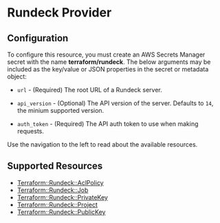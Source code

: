 # Rundeck Provider

## Configuration

To configure this resource, you must create an AWS Secrets Manager secret with the name **terraform/rundeck**. The below arguments may be included as the key/value or JSON properties in the secret or metadata object:

* ``url`` - (Required) The root URL of a Rundeck server.

* ``api_version`` - (Optional) The API version of the server. Defaults to `14`, the
  minium supported version. 

* ``auth_token`` - (Required) The API auth token to use when making requests.

Use the navigation to the left to read about the available resources.


## Supported Resources

* [Terraform::Rundeck::AclPolicy](../resources/rundeck/Terraform-Rundeck-AclPolicy/docs/README.md)
* [Terraform::Rundeck::Job](../resources/rundeck/Terraform-Rundeck-Job/docs/README.md)
* [Terraform::Rundeck::PrivateKey](../resources/rundeck/Terraform-Rundeck-PrivateKey/docs/README.md)
* [Terraform::Rundeck::Project](../resources/rundeck/Terraform-Rundeck-Project/docs/README.md)
* [Terraform::Rundeck::PublicKey](../resources/rundeck/Terraform-Rundeck-PublicKey/docs/README.md)